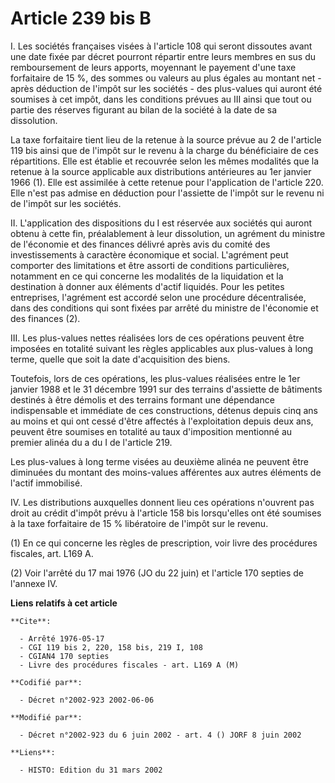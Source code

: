 # Article 239 bis B

I. Les sociétés françaises visées à l'article 108 qui seront dissoutes avant une date fixée par décret pourront répartir
entre leurs membres en sus du remboursement de leurs apports, moyennant le payement d'une taxe forfaitaire de 15 %, des
sommes ou valeurs au plus égales au montant net - après déduction de l'impôt sur les sociétés - des plus-values qui auront
été soumises à cet impôt, dans les conditions prévues au III ainsi que tout ou partie des réserves figurant au bilan de la
société à la date de sa dissolution.

La taxe forfaitaire tient lieu de la retenue à la source prévue au 2 de l'article 119 bis ainsi que de l'impôt sur le revenu
à la charge du bénéficiaire de ces répartitions. Elle est établie et recouvrée selon les mêmes modalités que la retenue à la
source applicable aux distributions antérieures au 1er janvier 1966 (1). Elle est assimilée à cette retenue pour
l'application de l'article 220. Elle n'est pas admise en déduction pour l'assiette de l'impôt sur le revenu ni de l'impôt sur
les sociétés.

II. L'application des dispositions du I est réservée aux sociétés qui auront obtenu à cette fin, préalablement à leur
dissolution, un agrément du ministre de l'économie et des finances délivré après avis du comité des investissements à
caractère économique et social. L'agrément peut comporter des limitations et être assorti de conditions particulières,
notamment en ce qui concerne les modalités de la liquidation et la destination à donner aux éléments d'actif liquidés. Pour
les petites entreprises, l'agrément est accordé selon une procédure décentralisée, dans des conditions qui sont fixées par
arrêté du ministre de l'économie et des finances (2).

III. Les plus-values nettes réalisées lors de ces opérations peuvent être imposées en totalité suivant les règles applicables
aux plus-values à long terme, quelle que soit la date d'acquisition des biens.

Toutefois, lors de ces opérations, les plus-values réalisées entre le 1er janvier 1988 et le 31 décembre 1991 sur des
terrains d'assiette de bâtiments destinés à être démolis et des terrains formant une dépendance indispensable et immédiate de
ces constructions, détenus depuis cinq ans au moins et qui ont cessé d'être affectés à l'exploitation depuis deux ans,
peuvent être soumises en totalité au taux d'imposition mentionné au premier alinéa du a du I de l'article 219.

Les plus-values à long terme visées au deuxième alinéa ne peuvent être diminuées du montant des moins-values afférentes aux
autres éléments de l'actif immobilisé.

IV. Les distributions auxquelles donnent lieu ces opérations n'ouvrent pas droit au crédit d'impôt prévu à l'article 158 bis
lorsqu'elles ont été soumises à la taxe forfaitaire de 15 % libératoire de l'impôt sur le revenu.

(1) En ce qui concerne les règles de prescription, voir livre des procédures fiscales, art. L169 A.

(2) Voir l'arrêté du 17 mai 1976 (JO du 22 juin) et l'article 170 septies de l'annexe IV.

**Liens relatifs à cet article**

	**Cite**:

	  - Arrêté 1976-05-17
	  - CGI 119 bis 2, 220, 158 bis, 219 I, 108
	  - CGIAN4 170 septies
	  - Livre des procédures fiscales - art. L169 A (M)

	**Codifié par**:

	  - Décret n°2002-923 2002-06-06

	**Modifié par**:

	  - Décret n°2002-923 du 6 juin 2002 - art. 4 () JORF 8 juin 2002

	**Liens**:

	  - HISTO: Edition du 31 mars 2002
